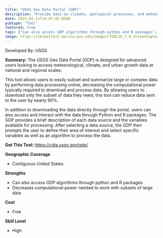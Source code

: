 ```yaml
---
title: "USGS Geo Data Portal (GDP)"
description: "Provide data on climate, geological processes, and meteorology"
date: 2021-02-11T14:07:03-0500
pubtype: "Tool"
featured: true
tags: ["Can also access GDP algorithms through python and R packages", "Decreases computational power needed to work with subsets of large data"]
image: https://cbtooltest.marisa.psu.edu/images/TOOLID_7.0_ScreenCapture-1.png
---
```

Developed By: USGS

**Summary:** The USGS Geo Data Portal (GDP) is designed for advanced users looking to access meteorological, climate, and urban growth data at national and regional scales. 

This tool allows users to easily subset and summarize large or complex data by performing data processing online, decreasing the computational power typically required to download and process data. By allowing users to download only the subset of data they need, this tool can reduce data sent to the user by nearly 90%. 

In addition to downloading the data directly through the portal, users can also access and interact with the data through Python and R packages. The GDP provides a brief description of each data source and the variables available for processing. After selecting a data source, the GDP then prompts the user to define their area of interest and select specific variables as well as an algorithm to process the data.

__**Get This Tool:**__ https://cida.usgs.gov/gdp/

__**Geographic Coverage**__
- Contiguous United States

__**Strengths**__
-  Can also access GDP algorithms through python and R packages
-  Decreases computational power needed to work with subsets of large data

__**Cost**__
- Free

__**Skill Level**__
- High
